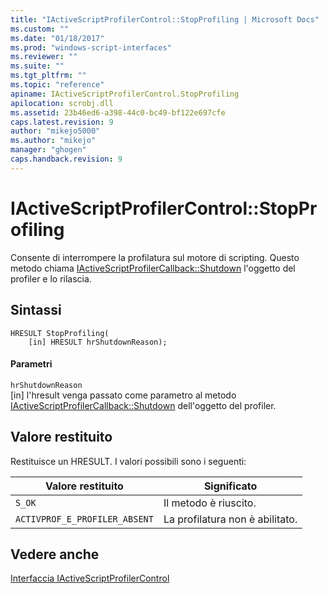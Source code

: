```yaml
---
title: "IActiveScriptProfilerControl::StopProfiling | Microsoft Docs"
ms.custom: ""
ms.date: "01/18/2017"
ms.prod: "windows-script-interfaces"
ms.reviewer: ""
ms.suite: ""
ms.tgt_pltfrm: ""
ms.topic: "reference"
apiname: IActiveScriptProfilerControl.StopProfiling
apilocation: scrobj.dll
ms.assetid: 23b46ed6-a398-44c0-bc49-bf122e697cfe
caps.latest.revision: 9
author: "mikejo5000"
ms.author: "mikejo"
manager: "ghogen"
caps.handback.revision: 9
---
```

# IActiveScriptProfilerControl::StopProfiling
Consente di interrompere la profilatura sul motore di scripting.  Questo metodo chiama [IActiveScriptProfilerCallback::Shutdown](../../winscript/reference/iactivescriptprofilercallback-shutdown.md) l'oggetto del profiler e lo rilascia.  
  
## Sintassi  
  
```  
HRESULT StopProfiling(  
    [in] HRESULT hrShutdownReason);  
```  
  
#### Parametri  
 `hrShutdownReason`  
 \[in\] l'hresult venga passato come parametro al metodo [IActiveScriptProfilerCallback::Shutdown](../../winscript/reference/iactivescriptprofilercallback-shutdown.md) dell'oggetto del profiler.  
  
## Valore restituito  
 Restituisce un HRESULT.  I valori possibili sono i seguenti:  
  
|Valore restituito|Significato|  
|-----------------------|-----------------|  
|`S_OK`|Il metodo è riuscito.|  
|`ACTIVPROF_E_PROFILER_ABSENT`|La profilatura non è abilitato.|  
  
## Vedere anche  
 [Interfaccia IActiveScriptProfilerControl](../../winscript/reference/iactivescriptprofilercontrol-interface.md)